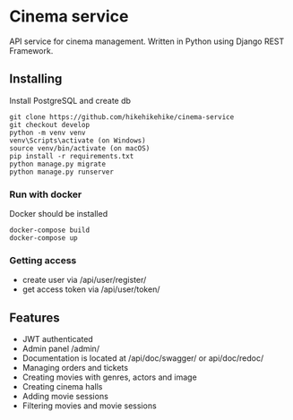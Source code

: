 # Cinema service
API service for cinema management. Written in Python using Django REST Framework.

## Installing

Install PostgreSQL and create db

```shell
git clone https://github.com/hikehikehike/cinema-service
git checkout develop
python -m venv venv
venv\Scripts\activate (on Windows)
source venv/bin/activate (on macOS)
pip install -r requirements.txt
python manage.py migrate
python manage.py runserver
```

### Run with docker

Docker should be installed

```shell
docker-compose build
docker-compose up
```

### Getting access

- create user via /api/user/register/
- get access token via /api/user/token/

## Features

- JWT authenticated
- Admin panel /admin/
- Documentation is located at /api/doc/swagger/ or api/doc/redoc/
- Managing orders and tickets
- Creating movies with genres, actors and image
- Creating cinema halls
- Adding movie sessions
- Filtering movies and movie sessions